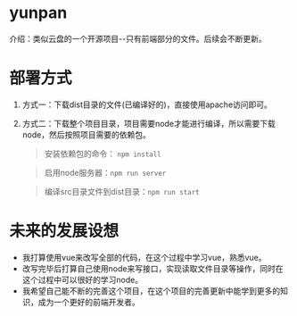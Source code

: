 # yunpan
介绍：类似云盘的一个开源项目--只有前端部分的文件。后续会不断更新。
# 部署方式
 1. 方式一：下载dist目录的文件(已编译好的)，直接使用apache访问即可。
 2. 方式二：下载整个项目目录，项目需要node才能进行编译，所以需要下载node，然后按照项目需要的依赖包。
	> 安装依赖包的命令： `npm install`
	
    > 启用node服务器：`npm run server`
    
    > 编译src目录文件到dist目录：`npm run start`

# 未来的发展设想
* 我打算使用vue来改写全部的代码，在这个过程中学习vue，熟悉vue。
* 改写完毕后打算自己使用node来写接口，实现读取文件目录等操作，同时在这个过程中可以很好的学习node。
* 我希望自己能不断的完善这个项目，在这个项目的完善更新中能学到更多的知识，成为一个更好的前端开发者。